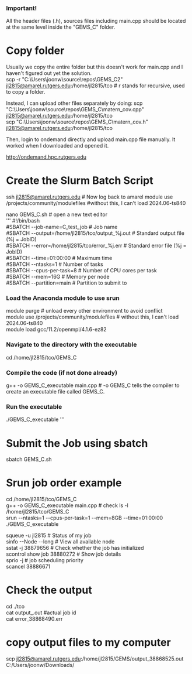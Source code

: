 
### Important!
All the header files (.h), sources files including main.cpp should be located at the same level inside the "GEMS_C" folder.

# Copy folder

Usually we copy the entire folder but this doesn't work for main.cpp and I haven't figured out yet the solution.        
scp -r "C:\Users\joonw\source\repos\GEMS_C2" jl2815@amarel.rutgers.edu:/home/jl2815/tco            # r stands for recursive, used to copy a folder.            

Instead, I can upload other files separately by doing:
scp "C:\Users\joonw\source\repos\GEMS_C\matern_cov.cpp" jl2815@amarel.rutgers.edu:/home/jl2815/tco          
scp "C:\Users\joonw\source\repos\GEMS_C\matern_cov.h" jl2815@amarel.rutgers.edu:/home/jl2815/tco         

Then, login to ondemand directly and upload main.cpp file manually. It worked when I downloaded and opened it. 

http://ondemand.hpc.rutgers.edu

# Create the Slurm Batch Script
ssh jl2815@amarel.rutgers.edu   # Now log back to amarel
module use /projects/community/modulefiles  #without this, I can't load 2024.06-ts840

nano GEMS_C.sh                  # open a new text editor     
'''
#!/bin/bash          
#SBATCH --job-name=C_test_job        # Job name         
#SBATCH --output=/home/jl2815/tco/output_%j.out            # Standard output file (%j = JobID)        
#SBATCH --error=/home/jl2815/tco/error_%j.err              # Standard error file (%j = JobID)          
#SBATCH --time=01:00:00                   # Maximum time          
#SBATCH --ntasks=1                        # Number of tasks         
#SBATCH --cpus-per-task=8                 # Number of CPU cores per task         
#SBATCH --mem=16G                          # Memory per node          
#SBATCH --partition=main               # Partition to submit to           

### Load the Anaconda module to use srun 
      
module purge                                     # unload every other environment to avoid conflict        
module use /projects/community/modulefiles                  # without this, I can't load 2024.06-ts840                      
module load gcc/11.2/openmpi/4.1.6-ez82                       

### Navigate to the directory with the executable           
cd /home/jl2815/tco/GEMS_C

### Compile the code (if not done already)            
g++ -o GEMS_C_executable main.cpp    #  -o GEMS_C tells the compiler to create an executable file called GEMS_C.      

### Run the executable
./GEMS_C_executable
'''

# Submit the Job using sbatch          
sbatch GEMS_C.sh

# Srun job order example          
cd /home/jl2815/tco/GEMS_C           
g++ -o GEMS_C_executable main.cpp   # check  ls -l /home/jl2815/tco/GEMS_C        
srun --ntasks=1 --cpus-per-task=1 --mem=8GB --time=01:00:00 ./GEMS_C_executable        

squeue -u jl2815        # Status of my job       
sinfo --Node --long     # View all available node        
sstat -j 38879656       # Check whether the job has initialized          
scontrol show job 38880272  # Show job details       
sprio -j <jobID>            #  job scheduling priority        
scancel 38886671         

# Check the output          
cd ./tco                           
cat output_<jobID>.out         #actual job id                   
cat error_38868490.err      

# copy output files to my computer      
scp jl2815@amarel.rutgers.edu:/home/jl2815/GEMS/output_38868525.out C:/Users/joonw/Downloads/
